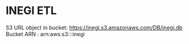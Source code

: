 # INEGI ETL

S3 URL object in bucket: https://inegi.s3.amazonaws.com/DB/inegi.db
Bucket ARN : arn:aws:s3:::inegi

